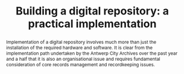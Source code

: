---
abstract: Implementation of a digital repository involves much more than just the
  installation of the required hardware and software. It is clear from the implementation
  path undertaken by the Antwerp City Archives over the past year and a half that
  it is also an organisational issue and requires fundamental consideration of core
  records management and recordkeeping issues.
creators:
- Boudrez, Filip
date: null
document_url: https://services.phaidra.univie.ac.at/api/object/o:294178/download
grand_parent: iPRES
institutions: []
keywords:
- london
landing_page_url: https://phaidra.univie.ac.at/o:294178
language: eng
layout: publication
license: CC BY-SA 3.0 AT
notes_url: null
parent: iPRES 2008
publication_type: paper
size: 34266
slides_url: null
source_name: iPRES
title: 'Building a digital repository: a practical implementation'
year: 2008
---